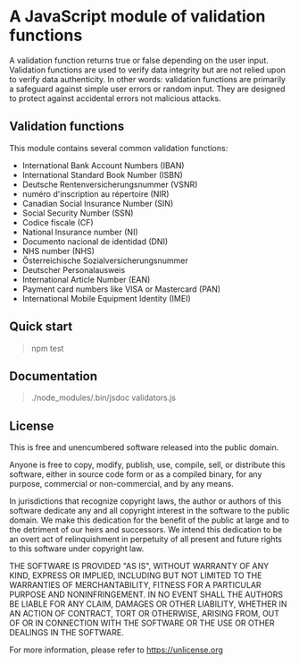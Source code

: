 # A JavaScript module of validation functions 

A validation function returns true or false depending on the user input. 
Validation functions are used to verify data integrity but are not relied upon to verify data authenticity.
In other words: validation functions are primarily a safeguard against simple user errors or random input. 
They are designed to protect against accidental errors not malicious attacks.

## Validation functions

This module contains several common validation functions:

- International Bank Account Numbers (IBAN)
- International Standard Book Number (ISBN) 
- Deutsche Rentenversicherungsnummer (VSNR)
- numéro d'inscription au répertoire (NIR)
- Canadian Social Insurance Number (SIN)
- Social Security Number (SSN)
- Codice fiscale (CF)
- National Insurance number (NI)
- Documento nacional de identidad (DNI)
- NHS number (NHS)
- Österreichische Sozialversicherungsnummer 
- Deutscher Personalausweis
- International Article Number (EAN)
- Payment card numbers like VISA or Mastercard (PAN)
- International Mobile Equipment Identity (IMEI)

## Quick start

> npm test

## Documentation

> ./node_modules/.bin/jsdoc validators.js

## License

This is free and unencumbered software released into the public domain.

Anyone is free to copy, modify, publish, use, compile, sell, or
distribute this software, either in source code form or as a compiled
binary, for any purpose, commercial or non-commercial, and by any
means.

In jurisdictions that recognize copyright laws, the author or authors
of this software dedicate any and all copyright interest in the
software to the public domain. We make this dedication for the benefit
of the public at large and to the detriment of our heirs and
successors. We intend this dedication to be an overt act of
relinquishment in perpetuity of all present and future rights to this
software under copyright law.

THE SOFTWARE IS PROVIDED "AS IS", WITHOUT WARRANTY OF ANY KIND,
EXPRESS OR IMPLIED, INCLUDING BUT NOT LIMITED TO THE WARRANTIES OF
MERCHANTABILITY, FITNESS FOR A PARTICULAR PURPOSE AND NONINFRINGEMENT.
IN NO EVENT SHALL THE AUTHORS BE LIABLE FOR ANY CLAIM, DAMAGES OR
OTHER LIABILITY, WHETHER IN AN ACTION OF CONTRACT, TORT OR OTHERWISE,
ARISING FROM, OUT OF OR IN CONNECTION WITH THE SOFTWARE OR THE USE OR
OTHER DEALINGS IN THE SOFTWARE.

For more information, please refer to <https://unlicense.org>
